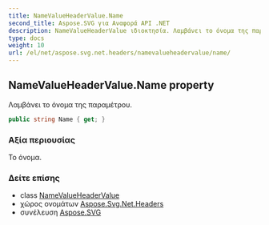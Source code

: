 ```yaml
---
title: NameValueHeaderValue.Name
second_title: Aspose.SVG για Αναφορά API .NET
description: NameValueHeaderValue ιδιοκτησία. Λαμβάνει το όνομα της παραμέτρου.
type: docs
weight: 10
url: /el/net/aspose.svg.net.headers/namevalueheadervalue/name/
---
```

## NameValueHeaderValue.Name property

Λαμβάνει το όνομα της παραμέτρου.

```csharp
public string Name { get; }
```

### Αξία περιουσίας

Το όνομα.

### Δείτε επίσης

* class [NameValueHeaderValue](../)
* χώρος ονομάτων [Aspose.Svg.Net.Headers](../../namevalueheadervalue/)
* συνέλευση [Aspose.SVG](../../../)


